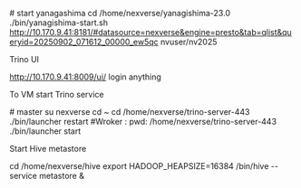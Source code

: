 \# start yanagashima cd /home/nexverse/yanagishima-23.0
./bin/yanagishima-start.sh
http://10.170.9.41:8181/#datasource=nexverse&engine=presto&tab=qlist&queryid=20250902_071612_00000_ew5qc
nvuser/nv2025

Trino UI

http://10.170.9.41:8009/ui/ login anything

To VM start Trino service

\# master su nexverse cd \~ cd /home/nexverse/trino-server-443
./bin/launcher restart #Wroker : pwd: /home/nexverse/trino-server-443
./bin/launcher start

Start Hive metastore

cd /home/nexverse/hive export HADOOP_HEAPSIZE=16384 /bin/hive \--service
metastore &
